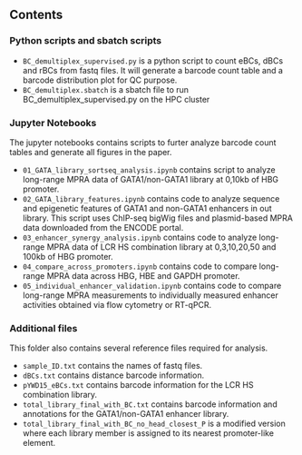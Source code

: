 ## Contents

### Python scripts and sbatch scripts
- `BC_demultiplex_supervised.py` is a python script to count eBCs, dBCs and rBCs from fastq files. It will generate a barcode count table and a barcode distribution plot for QC purpose. 
- `BC_demultiplex.sbatch` is a sbatch file to run BC_demultiplex_supervised.py on the HPC cluster

### Jupyter Notebooks
The jupyter notebooks contains scripts to furter analyze barcode count tables and generate all figures in the paper. 
- `01_GATA_library_sortseq_analysis.ipynb` contains script to analyze long-range MPRA data of GATA1/non-GATA1 library at 0,10kb of HBG promoter.
- `02_GATA_library_features.ipynb` contains code to analyze sequence and epigenetic features of GATA1 and non-GATA1 enhancers in out library. This script uses ChIP-seq bigWig files and plasmid-based MPRA data downloaded from the ENCODE portal.
- `03_enhancer_synergy_analysis.ipynb` contains code to analyze long-range MPRA data of LCR HS combination library at 0,3,10,20,50 and 100kb of HBG promoter.
- `04_compare_across_promoters.ipynb` contains code to compare long-range MPRA data across HBG, HBE and GAPDH promoter.
- `05_individual_enhancer_validation.ipynb` contains code to compare long-range MPRA measurements to individually measured enhancer activities obtained via flow cytometry or RT-qPCR.

### Additional files
This folder also contains several reference files required for analysis.
- `sample_ID.txt` contains the names of fastq files.
- `dBCs.txt` contains distance barcode information.
- `pYWD15_eBCs.txt` contains barcode information for the LCR HS combination library.
- `total_library_final_with_BC.txt` contains barcode information and annotations for the GATA1/non-GATA1 enhancer library.
- `total_library_final_with_BC_no_head_closest_P` is a modified version where each library member is assigned to its nearest promoter-like element.
  